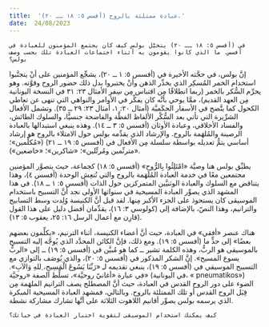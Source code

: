 ```yaml
---
title:  'عبادة ممتلئة بالروح (أفسس ٥: ١٨ ــ ٢٠).'
date:  24/08/2023
---
```


`في (أفسس ٥: ١٨ ــ ٢٠) يتخيَّل بولس كيف كان يجتمع المؤمنون للعبادة في أفسس. ما الذي كانوا يقومون به أثناء اجتماعات العبادة تلك بحسب وصف بولس؟`

إنَّ بولس، في حجَّته الأخيرة في (أفسس ٥: ١ ــ ٢٠)، يشجِّع المؤمنين على أنْ يتجنَّبوا استخدام الخمر المُسكِر الذي يخدِّر الذهن وأنْ يختبروا بدل ذلك حضور الروح وقوَّته. وهو يحرِّم السُّكر بالخمر (ربما انطلاقًا مِن اقتباس مِن سِفر الأمثال ٢٣: ٣١ في النسخة اليونانية مِن العهد القديم)، ممَّا يوحي بأنَّه كان يفكِّر في الأوامر والنواهي التي تنهى عن تعاطي الكحول كما يتَّضح في الأسفار الحكَميَّة (أمثال ٢٠: ١، أمثال ٢٣: ٢٩ ــ ٣٥). وتشمل الأفعال الشرِّيرة التي تأتي بعد السُّكْر الألفاظ الفظَّة والفاضحة جنسيًّا، والسلوك الطائش، والفساد الأخلاقي، وعبادة الأوثان (أفسس ٥: ٣ ــ ١٤). وهذه ينبغي استبدالها بالعبادة الرصينة والمُلهَمة بالروح. والإرشاد الذي يقدِّمه بولس حول الامتلاء بالروح هو إرشاد أساسي يتمُّ تعديله بواسطة سلسلة مِن الأفعال في (أفسس ٥: ١٩ ــ ٢١) («مُكلِّمين»؛ «مترنِّمين ومُرتِّلين»؛ «شاكرين»؛ «خاضعين»).

يطبِّق بولس هنا وصيَّة «امْتَلِئُوا بِالرُّوحِ» (أفسس ٥: ١٨) كجماعة، حيث يتصوَّر المؤمنين مجتمعين معًا في خدمة العبادة المُلهَمة بالروح والتي تُنعِش الوحدة (أفسس ٤)، وهذا يتناقض مع السلوك والعبادة الوثنيَّين المتمركزين حول الذات (أفسس ٥: ١ ــ ١٨). في هذا المشهد الذي يصوِّر العبادة المسيحية في سنواتها الأولى نجد أنَّ التسبيح باستخدام الموسيقى كان يستحوذ على الجزء الأكبر مِنها. لقد قيل أنَّ الكنيسة وُلِدت وسط التسابيح والترانيم، وهذا النصّ، بالإضافة إلى (كولوسي ٣: ١٦)، يقدِّمان أفضل دليل على هذا القول (قارِن مع أعمال الرسل ١٦: ٢٥، يعقوب ٥: ١٣).

هناك عنصر «أفقي» في العبادة، حيث أنَّ أعضاء الكنيسة، أثناء الترنيم، «يكلِّمون بعضهم بعضًا» إلى حدٍّ ما (أفسس ٥: ١٩). ومع ذلك، فإنَّ الكائن المحدَّد الذي يُوجَّه إليه التسبيح بالموسيقى هو الربُّ، وهذه الكلمة تشير ــ كما هو مُبيَّن في (أفسس ٥: ١٩) ــ إلى «الربُّ يسوع المسيح». إنَّ الشكر المذكور في (أفسس ٥: ٢٠)، والذي يُوصَف بالتوازي مع التسبيح الموسيقي في (أفسس ٥: ١٩)، ينبغي تقديمه لـِ «رَبِّنَا يَسُوعَ الْمَسِيحِ، ِللهِ وَالآبِ». في عبارة «أغانيّ روحيَّة»، تسلِّط الصفة «روحيَّة» (في اليونانية، « pneumatikos») الضوء على دور الروح القدس في العبادة، حيث أنَّ المصطلح يصف الترانيم الملهَمة مِن قِبَل الروح القدس أو تلك الممتلئة بالروح. وبالتالي، فمشهد العبادة المسيحية المبكرة الذي يرسمه بولس يصوِّر أقانيم اللاهوت الثلاثة على أنَّها تشارك مشاركة نشطة.

`كيف يمكنك استخدام الموسيقى لتقوية اختبار العبادة في حياتك؟`